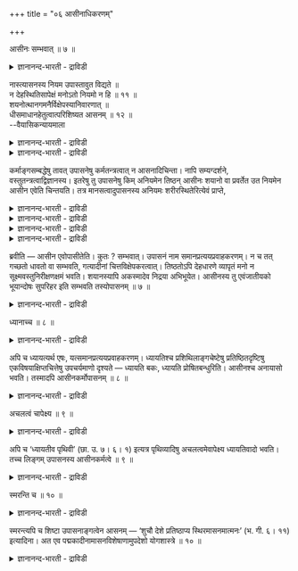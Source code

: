 +++
title = "०६ आसीनाधिकरणम्"

+++

आसीनः सम्भवात् ॥ ७ ॥  
<details><summary>ज्ञानानन्द-भारती - द्राविडी</summary>

आसीन: सम्बवात् ॥ ७ ॥
</details>

नास्त्यासनस्य नियम उपास्तावुत विद्यते ॥  
न देहस्थितिसापेक्षं मनोऽतो नियमो न हि ॥ ११ ॥  
शयनोत्थानगमनैर्विक्षेपस्यानिवारणात् ॥  
धीसमाधानहेतुत्वात्परिशिष्यत आसनम् ॥ १२ ॥  
--वैयासिकन्यायमाला

<details><summary>ज्ञानानन्द-भारती - द्राविडी</summary>

उबासऩै सॆय्वदिल् आसऩ विषयमाग नियमम् इल्लैया? अल्लदु उण्डा? मऩस् ऎऩ्बदु तेहत्तिऩ् निलैयै अबेक्षिक्किऱदिल्लै। आगैयाल् नियमम् किडैयादु।
</details>

<details><summary>ज्ञानानन्द-भारती - द्राविडी</summary>

पडुत्तिरुत्तल्, निऱ्ऱल्, नडत्तल् इवैगळाल् (मऩसिऱ्कु) एऱ्पडुम् विक्षेबम् तडुक्क मुडियाददिऩालुम्, मऩस् ऒरुमैप्पडुवदऱ्कुक् कारणमायिरुप्पदिऩालुम् उट्कार्न्दिरुप्पदु ताऩ् (उसिदमॆऩ्ऱु) मिञ्जुगिऱदु।
</details>

कर्माङ्गसम्बद्धेषु तावत् उपासनेषु कर्मतन्त्रत्वात् न आसनादिचिन्ता। नापि सम्यग्दर्शने, वस्तुतन्त्रत्वाद्विज्ञानस्य। इतरेषु तु उपासनेषु किम् अनियमेन तिष्ठन् आसीनः शयानो वा प्रवर्तेत उत नियमेन आसीन एवेति चिन्तयति। तत्र मानसत्वादुपासनस्य अनियमः शरीरस्थितेरित्येवं प्राप्ते,

<details><summary>ज्ञानानन्द-भारती - द्राविडी</summary>

(उट्कार्न्दुदाऩ् त्याऩम् सॆय्यवेण्डुमॆऩ्ऱ नियमम् उण्डा, इल्लैया ऎऩ्ऱु सन्देहम्। तियाऩम् ऎऩ्बदु मऩदिऩ् कार्यम् अङ्गु तेहत्तिऩ् निलैक् कुउबयोगमिल्लाददाल् उट्कार्न्दुदाऩ् त्याऩम् सॆय्य वेण्डुमॆऩ्ऱ नियममिल्लै ऎऩ्ऱु पूर्वबक्षम्।
</details>

<details><summary>ज्ञानानन्द-भारती - द्राविडी</summary>

पडुत्तुक्कॊण्डाल् तूक्कम् वरुगिऱबडियालुम् निऩ्ऱु कॊण्डो, नडन्दुगॊण्डो इरुन्दाल् उडम्बैत्ताङ्गुवदिलुम् वऴियैत् तीर्माऩिप्पदिलुम् मऩदैच् चॆलुत्त वेण्डियबडियालुम् उट्कार्न्दु ताऩ् त्याऩम् सॆय्य वेण्डुम् ऎऩ्ऱु सित्तान्दम्)।
</details>

<details><summary>ज्ञानानन्द-भारती - द्राविडी</summary>

कर्माक्कळिऩ् अङ्गङ्गळुक्कु सम्बन्दप्पट्ट उबासऩैगळिल् कर्माविऱ्कु अदीऩमायिरुप्पदाल् आसऩम् मुदलियदैप्पऱ्ऱि सिन्दिक्क इडमिल्लै ; नऩ्गु (पिरह्मत्तै) अऱिवदिलुम्गूड इडमिल्लै, (अव्व ऱिवु) वस्तुविऱ्कु अदीऩमायिरुप्पदाल्। मऱ्ऱ उबासऩै कळिलो, नियममिल्लामले निऩ्ऱु कॊण्डो, उट्कार्न् दुगॊण्डो, पडुत्तुक्कॊण्डो, पिरविरुत्तिक्कलामा? अल्लदु नियममाग उट्कार्न्दु कॊण्डु ताऩा? ऎऩ्ऱु विसारिक्किऱार्।
</details>

<details><summary>ज्ञानानन्द-भारती - द्राविडी</summary>

पूर्वबक्षम्: अङ्गे उबासऩै मऩसिऩाल् सॆय्य वेण्डिय कार्यमाऩदिऩाल्, सरीरम् इरुक्क वेण्डियदिल् नियमम् इल्लै।
</details>

ब्रवीति — आसीन एवोपासीतेति। कुतः ? सम्भवात्। उपासनं नाम समानप्रत्ययप्रवाहकरणम्। न च तत् गच्छतो धावतो वा सम्भवति, गत्यादीनां चित्तविक्षेपकरत्वात्। तिष्ठतोऽपि देहधारणे व्यापृतं मनो न सूक्ष्मवस्तुनिरीक्षणक्षमं भवति। शयानस्यापि अकस्मादेव निद्रया अभिभूयेत। आसीनस्य तु एवंजातीयको भूयान्दोषः सुपरिहर इति सम्भवति तस्योपासनम् ॥ ७ ॥

<details><summary>ज्ञानानन्द-भारती - द्राविडी</summary>

सित्तान्दम्: ऎऩ्ऱु इव्विदम् वरुम् पोदु सॊल्गिऱार्। “उट्कार्न्दु कॊण्डु” ताऩ् उबासऩै सॆय्य वेण्डुम् ऎऩ्ऱु। एऩ्? "एऱ्पडुमाऩदाल्” उबासऩै ऎऩ्बदु ऒरे ऎण्णत्तिऩ् पिरवाहत्तैच् चॆय्दल्; अदु नडन्दु कॊण्डिरुक्किऱवऩुक्को, ओडिक् कॊण्डिरुप्पवऩुक्को सात्तियमिल्लै, पोवदु मुदलियदु मऩसै उलैक्कुम् तऩ्मैयुडैयदाल्। निऱ्पवऩुक्कुम् सरीरत्तैत् ताङ्गु विषयत्तिल् ईडुबट्ट मऩस् सूक्ष्ममाऩ वस्तुवैप् पार्प्पदऱ्कुळ्ळ योक्कियदैयुळ्ळदाग इरादु। पडुत्तुक् कॊण्डिरुप्पव ऩुक्को ऎदिर्बारामले मऩदु तूक्कत्तिऩाल् अमुक्कप् पट्टुविडुम्। उट्कार्न्दिरुप्पवऩुक्कोवॆऩ्ऱाल् इव्विद मादिरियुळ्ळ अदिगमाऩ तोषङ्गळ् सुलबमाय् विलक्क मुडियुमॆऩ्बदिऩाल् अवऩुक्कु उबासऩम् एऱ्पडक्कूडुम्।
</details>

ध्यानाच्च ॥ ८ ॥  
<details><summary>ज्ञानानन्द-भारती - द्राविडी</summary>

त्यानाच्च ॥ ८ ॥
</details>

अपि च ध्यायत्यर्थ एषः, यत्समानप्रत्ययप्रवाहकरणम्। ध्यायतिश्च प्रशिथिलाङ्गचेष्टेषु प्रतिष्ठितदृष्टिषु एकविषयाक्षिप्तचित्तेषु उपचर्यमाणो दृश्यते — ध्यायति बकः, ध्यायति प्रोषितबन्धुरिति। आसीनश्च अनायासो भवति। तस्मादपि आसीनकर्मोपासनम् ॥ ८ ॥

<details><summary>ज्ञानानन्द-भारती - द्राविडी</summary>

मेलुम् ऒरे ऎण्णत्तिऩ् पिरवाहत्तैच् चॆय्दल् ऎदुवो अदुवे तियाऩत्तिऩ् अर्त्तमागविरुक् किऱदु। सरीर अङ्गङ्गळुडैय सेष्टैगळ् निऩ्ऱु ऒरे निलैत्त पार्वैयुडऩ् ऒरु कुऱिप्पिट्ट विषयत्तिऩा लेये इऴुक्कप्पट्ट मऩस् उळ्ळवर्गळिडत्तिल् “तियाऩम् सॆय्गिऱाऩ्" ऎऩ्ऱ सप्तम् उबसारमाग सॊल्लप् पडुगिऱदु, "कॊक्कु तियाऩम् सॆय्गिऱदु", "अयलूर् पोयिरुक्कुम् पर्त्तावैयुडैय स्तिरी तियाऩम् सॆय्गि ऱाळ्” ऎऩ्ऱु। उट्कार्न्दुगॊण्डाल् सिरममिल्लामलु मिरुक्कुम्। आगैयालुम् उबासऩै उट्कार्न्दु सॆय्य वेण्डिय कार्यम्।
</details>

अचलत्वं चापेक्ष्य ॥ ९ ॥  
<details><summary>ज्ञानानन्द-भारती - द्राविडी</summary>

असलत्वम् साबेक्ष्य ॥ ९ ॥
</details>

अपि च ‘ध्यायतीव पृथिवी’ (छा. उ. ७। ६। १) इत्यत्र पृथिव्यादिषु अचलत्वमेवापेक्ष्य ध्यायतिवादो भवति। तच्च लिङ्गम् उपासनस्य आसीनकर्मत्वे ॥ ९ ॥

<details><summary>ज्ञानानन्द-भारती - द्राविडी</summary>

मेलुम्, "तियाऩम् सॆय्वदुबोलिरुक्किऱदु पूमि" (सान्।VII-६-१) ऎऩ्गिऱविडत्तिल् पूमि मुदलियदिल् असैयात्तऩ्मैयैये अबेक्षित्तु तियाऩम् ऎऩ्ऱ व्यवहारमिरुक्किऱदु। इदुवुम् उबासऩै उट्कार्न्दु सॆय्यवेण्डिय कर्मावॆऩ्बदऱ्कु अडैयाळम्।
</details>

स्मरन्ति च ॥ १० ॥  
<details><summary>ज्ञानानन्द-भारती - द्राविडी</summary>

स्मरन्दि स ॥ १० ॥
</details>

स्मरन्त्यपि च शिष्टा उपासनाङ्गत्वेन आसनम् — ‘शुचौ देशे प्रतिष्ठाप्य स्थिरमासनमात्मनः’ (भ. गी. ६। ११) इत्यादिना। अत एव पद्मकादीनामासनविशेषाणामुपदेशो योगशास्त्रे ॥ १० ॥

<details><summary>ज्ञानानन्द-भारती - द्राविडी</summary>

सिष्टर्गळुम् उबासऩैक्कु अङ्गमाग आसऩत्तै स्मरिक्किऱार्गळ्, "सुत्तमाऩ तेसत्तिल् तऩक्कु स्तिरमाऩ आसऩत्तै एऱ्पडुत्तिक्कॊण्डु” (कीदै।VI-११) मुदलाऩ विदमाग। इदिऩाल्दाऩ्, योग सास्तिरत्तिल् पत्मगम् मुदलाऩ पऱ्पल आसऩङ्गळिऩ् उबदेसम् काण्गिऱदु।
</details>

